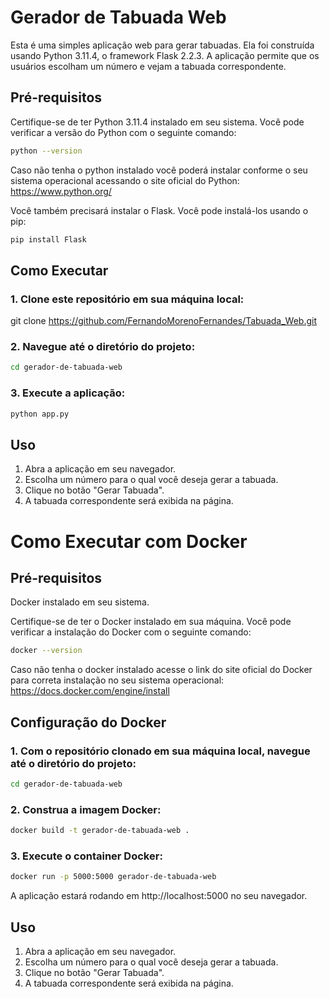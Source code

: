 # Gerador de Tabuada Web

Esta é uma simples aplicação web para gerar tabuadas. Ela foi construída usando Python 3.11.4, o framework Flask 2.2.3. A aplicação permite que os usuários escolham um número e vejam a tabuada correspondente.

## Pré-requisitos

Certifique-se de ter Python 3.11.4 instalado em seu sistema. Você pode verificar a versão do Python com o seguinte comando:

```bash
python --version
```
Caso não tenha o python instalado você poderá instalar conforme o seu sistema operacional acessando o site oficial do Python: https://www.python.org/

Você também precisará instalar o Flask. Você pode instalá-los usando o pip:

```bash
pip install Flask
```

## Como Executar
### 1. Clone este repositório em sua máquina local:

git clone https://github.com/FernandoMorenoFernandes/Tabuada_Web.git

### 2. Navegue até o diretório do projeto:

```bash
cd gerador-de-tabuada-web
```
### 3. Execute a aplicação:

```bash
python app.py
```
## Uso
1. Abra a aplicação em seu navegador.
2. Escolha um número para o qual você deseja gerar a tabuada.
3. Clique no botão "Gerar Tabuada".
4. A tabuada correspondente será exibida na página.

# Como Executar com Docker
## Pré-requisitos

Docker instalado em seu sistema.

Certifique-se de ter o Docker instalado em sua máquina. Você pode verificar a instalação do Docker com o seguinte comando:

```bash
docker --version
```
Caso não tenha o docker instalado acesse o link do site oficial do Docker para correta instalação no seu sistema operacional:
https://docs.docker.com/engine/install

## Configuração do Docker

### 1. Com o repositório clonado em sua máquina local, navegue até o diretório do projeto:

```bash
cd gerador-de-tabuada-web
```
### 2. Construa a imagem Docker:

```bash
docker build -t gerador-de-tabuada-web .
```
### 3. Execute o container Docker:

```bash
docker run -p 5000:5000 gerador-de-tabuada-web
```
A aplicação estará rodando em http://localhost:5000 no seu navegador.

## Uso
1. Abra a aplicação em seu navegador.
2. Escolha um número para o qual você deseja gerar a tabuada.
3. Clique no botão "Gerar Tabuada".
4. A tabuada correspondente será exibida na página.
